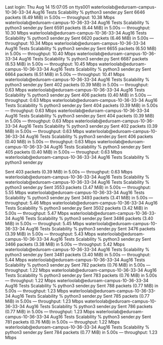 Last login: Thu Aug 14 15:07:05 on ttys001
waterloolab@eduroam-campus-10-36-33-34 Aug16 Tests Scalability % python3 sender.py
Sent 6646 packets (6.49 MiB) in 5.00s — throughput: 10.38 Mbps
waterloolab@eduroam-campus-10-36-33-34 Aug16 Tests Scalability % python3 sender.py
Sent 6591 packets (6.44 MiB) in 5.00s — throughput: 10.30 Mbps
waterloolab@eduroam-campus-10-36-33-34 Aug16 Tests Scalability % python3 sender.py
Sent 6620 packets (6.46 MiB) in 5.00s — throughput: 10.34 Mbps
waterloolab@eduroam-campus-10-36-33-34 Aug16 Tests Scalability % python3 sender.py
Sent 6655 packets (6.50 MiB) in 5.00s — throughput: 10.40 Mbps
waterloolab@eduroam-campus-10-36-33-34 Aug16 Tests Scalability % python3 sender.py
Sent 6687 packets (6.53 MiB) in 5.00s — throughput: 10.45 Mbps
waterloolab@eduroam-campus-10-36-33-34 Aug16 Tests Scalability % python3 sender.py
Sent 6664 packets (6.51 MiB) in 5.00s — throughput: 10.41 Mbps
waterloolab@eduroam-campus-10-36-33-34 Aug16 Tests Scalability % python3 sender.py
Sent 402 packets (0.39 MiB) in 5.00s — throughput: 0.63 Mbps
waterloolab@eduroam-campus-10-36-33-34 Aug16 Tests Scalability % python3 sender.py
Sent 406 packets (0.40 MiB) in 5.00s — throughput: 0.63 Mbps
waterloolab@eduroam-campus-10-36-33-34 Aug16 Tests Scalability % python3 sender.py
Sent 404 packets (0.39 MiB) in 5.00s — throughput: 0.63 Mbps
waterloolab@eduroam-campus-10-36-33-34 Aug16 Tests Scalability % python3 sender.py
Sent 404 packets (0.39 MiB) in 5.00s — throughput: 0.63 Mbps
waterloolab@eduroam-campus-10-36-33-34 Aug16 Tests Scalability % python3 sender.py
Sent 402 packets (0.39 MiB) in 5.00s — throughput: 0.63 Mbps
waterloolab@eduroam-campus-10-36-33-34 Aug16 Tests Scalability % python3 sender.py
Sent 406 packets (0.40 MiB) in 5.00s — throughput: 0.63 Mbps
waterloolab@eduroam-campus-10-36-33-34 Aug16 Tests Scalability % python3 sender.py
Sent 405 packets (0.40 MiB) in 5.00s — throughput: 0.63 Mbps
waterloolab@eduroam-campus-10-36-33-34 Aug16 Tests Scalability % python3 sender.py

Sent 403 packets (0.39 MiB) in 5.00s — throughput: 0.63 Mbps
waterloolab@eduroam-campus-10-36-33-34 Aug16 Tests Scalability % 
waterloolab@eduroam-campus-10-36-33-34 Aug16 Tests Scalability % python3 sender.py
Sent 3553 packets (3.47 MiB) in 5.00s — throughput: 5.55 Mbps
waterloolab@eduroam-campus-10-36-33-34 Aug16 Tests Scalability % python3 sender.py
Sent 3493 packets (3.41 MiB) in 5.00s — throughput: 5.46 Mbps
waterloolab@eduroam-campus-10-36-33-34 Aug16 Tests Scalability % python3 sender.py
Sent 3502 packets (3.42 MiB) in 5.00s — throughput: 5.47 Mbps
waterloolab@eduroam-campus-10-36-33-34 Aug16 Tests Scalability % python3 sender.py
Sent 3486 packets (3.40 MiB) in 5.00s — throughput: 5.45 Mbps
waterloolab@eduroam-campus-10-36-33-34 Aug16 Tests Scalability % python3 sender.py
Sent 3476 packets (3.39 MiB) in 5.00s — throughput: 5.43 Mbps
waterloolab@eduroam-campus-10-36-33-34 Aug16 Tests Scalability % python3 sender.py
Sent 3466 packets (3.38 MiB) in 5.00s — throughput: 5.42 Mbps
waterloolab@eduroam-campus-10-36-33-34 Aug16 Tests Scalability % python3 sender.py
Sent 3481 packets (3.40 MiB) in 5.00s — throughput: 5.44 Mbps
waterloolab@eduroam-campus-10-36-33-34 Aug16 Tests Scalability % python3 sender.py
Sent 782 packets (0.76 MiB) in 5.00s — throughput: 1.22 Mbps
waterloolab@eduroam-campus-10-36-33-34 Aug16 Tests Scalability % python3 sender.py
Sent 783 packets (0.76 MiB) in 5.00s — throughput: 1.22 Mbps
waterloolab@eduroam-campus-10-36-33-34 Aug16 Tests Scalability % python3 sender.py
Sent 788 packets (0.77 MiB) in 5.00s — throughput: 1.23 Mbps
waterloolab@eduroam-campus-10-36-33-34 Aug16 Tests Scalability % python3 sender.py
Sent 785 packets (0.77 MiB) in 5.00s — throughput: 1.23 Mbps
waterloolab@eduroam-campus-10-36-33-34 Aug16 Tests Scalability % python3 sender.py
Sent 786 packets (0.77 MiB) in 5.00s — throughput: 1.23 Mbps
waterloolab@eduroam-campus-10-36-33-34 Aug16 Tests Scalability % python3 sender.py
Sent 781 packets (0.76 MiB) in 5.00s — throughput: 1.22 Mbps
waterloolab@eduroam-campus-10-36-33-34 Aug16 Tests Scalability % python3 sender.py
Sent 784 packets (0.77 MiB) in 5.00s — throughput: 1.23 Mbps
